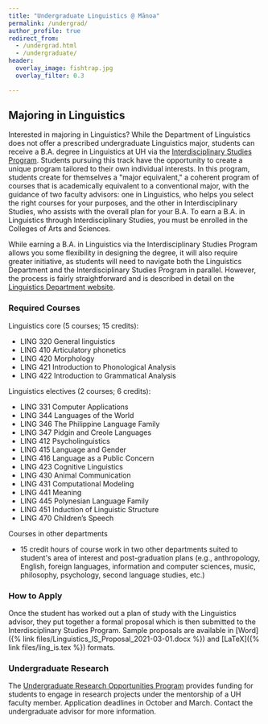 ```yaml
---
title: "Undergraduate Linguistics @ Mānoa"
permalink: /undergrad/
author_profile: true
redirect_from:
  - /undergrad.html
  - /undergraduate/
header:
  overlay_image: fishtrap.jpg
  overlay_filter: 0.3

---
```


## Majoring in Linguistics

Interested in majoring in Linguistics? While the Department of Linguistics does not offer a prescribed undergraduate Linguistics major, students can receive a B.A. degree in Linguistics at UH via the [Interdisciplinary Studies Program](https://manoa.hawaii.edu/undergrad/is/).
Students pursuing this track have the opportunity to create a unique program tailored to their own individual interests.  In this program, students create for themselves a "major equivalent," a coherent program of courses that is academically equivalent to a conventional major, with the guidance of two faculty advisors:  one in Linguistics, who helps you select the right courses for your purposes, and the other in Interdisciplinary Studies, who assists with the overall plan for your B.A.  To earn a B.A. in Linguistics through Interdisciplinary Studies, you must be enrolled in the Colleges of Arts and Sciences.


While earning a B.A. in Linguistics via the Interdisciplinary Studies Program allows you some flexibility in designing the degree, it will also require greater initiative, as students will need to navigate both the Linguistics Department and the Interdisciplinary Studies Program in parallel. However, the process is fairly straightforward and is described in detail on the [Linguistics Department website](http://ling.hawaii.edu/application-procedure/). 

### Required Courses

Linguistics core (5 courses; 15 credits):

- LING 320 General linguistics 
- LING 410 Articulatory phonetics 
- LING 420 Morphology 
- LING 421 Introduction to Phonological Analysis 
- LING 422 Introduction to Grammatical Analysis 

Linguistics electives (2 courses; 6 credits):

- LING 331 Computer Applications 
- LING 344 Languages of the World 
- LING 346 The Philippine Language Family 
- LING 347 Pidgin and Creole Languages 
- LING 412 Psycholinguistics 
- LING 415 Language and Gender 
- LING 416 Language as a Public Concern 
- LING 423 Cognitive Linguistics 
- LING 430 Animal Communication 
- LING 431 Computational Modeling 
- LING 441 Meaning 
- LING 445 Polynesian Language Family 
- LING 451 Induction of Linguistic Structure 
- LING 470 Children’s Speech 

Courses in other departments

- 15 credit hours of course work in two other departments suited to student's area of interest and post-graduation plans (e.g., anthropology, English, foreign languages, information and computer sciences, music, philosophy, psychology, second language studies, etc.)


### How to Apply

Once the student  has worked out a plan of study with the Linguistics advisor, they put together a formal proposal which is then submitted to the Interdisciplinary Studies Program. Sample proposals are available in [Word]({% link files/Linguistics_IS_Proposal_2021-03-01.docx %}) and [LaTeX]({% link files/ling_is.tex %}) formats.

### Undergraduate Research

The [Undergraduate Research Opportunities Program](https://manoa.hawaii.edu/undergrad/urop/) provides funding for students to engage in research projects under the mentorship of a UH faculty member. Application deadlines in October and March. Contact the undergraduate advisor for more information.  
